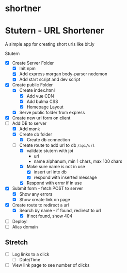 # shortner
# Stutern -  URL Shortener

A simple app for creating short urls like bit.ly

Stutern

* [x] Create Server Folder
  * [x] Init npm
  * [x] Add express morgan body-parser nodemon
  * [x] Add start script and dev script
* [x] Create public Folder
  * [x] Create index.html
    * [x] Add vue CDN
    * [x] Add bulma CSS
    * [x] Homepage Layout
  * [x] Serve public folder from express
* [x] Create new url form on client
* [ ] Add DB to server
  * [x] Add monk
  * [x] Create db folder
    * [x] Create db connection
  * [ ] Create route to add url to db `/api/url`
    * [x] validate stutern with joi
      * url
      * name alphanum, min 1 chars, max 100 chars
    * [x] Make sure name is not in use
      * [x] insert url into db
      * [x] respond with inserted message
    * [x] Respond with error if in use
* [x] Submit form - fetch POST to server
  * [x] Show any errors
  * [x] Show create link on page
* [x] Create route to redirect a url
  * [x] Search by name - if found, redirect to url
    * [x] If not found, show 404
* [ ] Deploy!
* [ ] Alias domain

## Stretch
* [ ] Log links to a click
  * [ ] Date/Time
* [ ] View link page to see number of clicks
